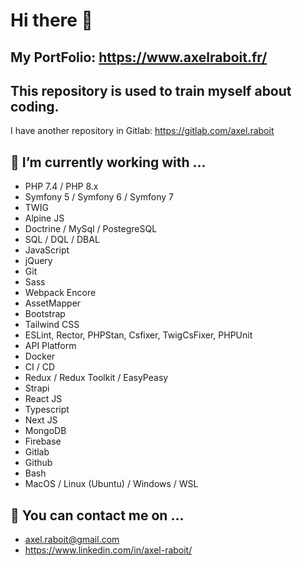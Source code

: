 Hi there 👋
===========

My PortFolio: https://www.axelraboit.fr/
-----------------------------------------------------

This repository is used to train myself about coding.
-----------------------------------------------------

I have another repository in Gitlab: https://gitlab.com/axel.raboit

🔭 I’m currently working with ...
------------------------------

- PHP 7.4 / PHP 8.x
- Symfony 5 / Symfony 6 / Symfony 7
- TWIG
- Alpine JS
- Doctrine / MySql / PostegreSQL
- SQL / DQL / DBAL
- JavaScript
- jQuery
- Git
- Sass
- Webpack Encore
- AssetMapper
- Bootstrap
- Tailwind CSS
- ESLint, Rector, PHPStan, Csfixer, TwigCsFixer, PHPUnit
- API Platform
- Docker
- CI / CD
- Redux / Redux Toolkit / EasyPeasy
- Strapi
- React JS
- Typescript
- Next JS
- MongoDB
- Firebase
- Gitlab
- Github
- Bash
- MacOS / Linux (Ubuntu) / Windows / WSL

👯 You can contact me on ...
-------------------------

- axel.raboit@gmail.com
- https://www.linkedin.com/in/axel-raboit/
